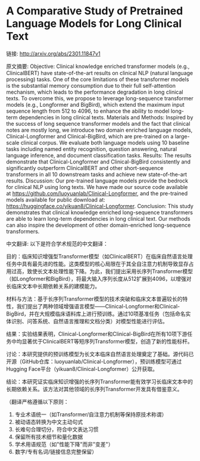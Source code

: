 # A Comparative Study of Pretrained Language Models for Long Clinical Text

链接: http://arxiv.org/abs/2301.11847v1

原文摘要:
Objective: Clinical knowledge enriched transformer models (e.g.,
ClinicalBERT) have state-of-the-art results on clinical NLP (natural language
processing) tasks. One of the core limitations of these transformer models is
the substantial memory consumption due to their full self-attention mechanism,
which leads to the performance degradation in long clinical texts. To overcome
this, we propose to leverage long-sequence transformer models (e.g., Longformer
and BigBird), which extend the maximum input sequence length from 512 to 4096,
to enhance the ability to model long-term dependencies in long clinical texts.
  Materials and Methods: Inspired by the success of long sequence transformer
models and the fact that clinical notes are mostly long, we introduce two
domain enriched language models, Clinical-Longformer and Clinical-BigBird,
which are pre-trained on a large-scale clinical corpus. We evaluate both
language models using 10 baseline tasks including named entity recognition,
question answering, natural language inference, and document classification
tasks.
  Results: The results demonstrate that Clinical-Longformer and
Clinical-BigBird consistently and significantly outperform ClinicalBERT and
other short-sequence transformers in all 10 downstream tasks and achieve new
state-of-the-art results.
  Discussion: Our pre-trained language models provide the bedrock for clinical
NLP using long texts. We have made our source code available at
https://github.com/luoyuanlab/Clinical-Longformer, and the pre-trained models
available for public download at:
https://huggingface.co/yikuan8/Clinical-Longformer.
  Conclusion: This study demonstrates that clinical knowledge enriched
long-sequence transformers are able to learn long-term dependencies in long
clinical text. Our methods can also inspire the development of other
domain-enriched long-sequence transformers.

中文翻译:
以下是符合学术规范的中文翻译：

目的：临床知识增强型Transformer模型（如ClinicalBERT）在临床自然语言处理任务中具有最先进的性能。这类模型的核心局限在于其全自注意力机制导致显存占用过高，致使长文本处理性能下降。为此，我们提出采用长序列Transformer模型（如Longformer和BigBird），将最大输入序列长度从512扩展到4096，以增强对长临床文本中长期依赖关系的建模能力。

材料与方法：基于长序列Transformer模型的技术突破和临床文本普遍较长的特性，我们提出了两种领域增强语言模型——Clinical-Longformer和Clinical-BigBird，并在大规模临床语料库上进行预训练。通过10项基准任务（包括命名实体识别、问答系统、自然语言推理和文档分类）对模型性能进行评估。

结果：实验结果表明，Clinical-Longformer和Clinical-BigBird在所有10项下游任务中均显著优于ClinicalBERT等短序列Transformer模型，创造了新的性能标杆。

讨论：本研究提供的预训练模型为长文本临床自然语言处理奠定了基础。源代码已开源（GitHub仓库：luoyuanlab/Clinical-Longformer），预训练模型可通过Hugging Face平台（yikuan8/Clinical-Longformer）公开获取。

结论：本研究证实临床知识增强的长序列Transformer能有效学习长临床文本中的长期依赖关系。该方法对其他领域的长序列Transformer开发具有借鉴意义。

（翻译严格遵循以下原则：
1. 专业术语统一（如Transformer/自注意力机制等保持原技术称谓）
2. 被动语态转换为中文主动句式
3. 长难句合理切分，符合中文表达习惯
4. 保留所有技术细节和量化数据
5. 学术用语规范（如"性能下降"而非"变差"）
6. 数字/专有名词/链接信息完整保留）
